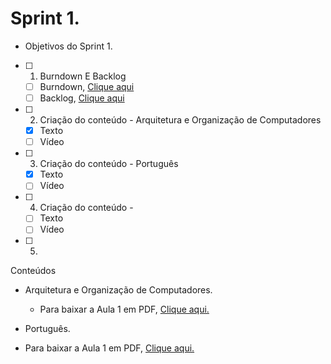 # Sprint 1.
 
 
 * Objetivos do Sprint 1.

- [ ] 1. Burndown E Backlog
   - [ ] Burndown, [Clique aqui]()
   - [ ] Backlog, [Clique aqui]()
- [ ] 2. Criação do conteúdo - Arquitetura e Organização de Computadores
   * [x] Texto
   * [ ] Vídeo
- [ ] 3. Criação do conteúdo - Português
   * [x] Texto
   * [ ] Vídeo
- [ ] 4. Criação do conteúdo - 
   * [ ] Texto
   * [ ] Vídeo
- [ ] 5.

 Conteúdos 

* Arquitetura e Organização de Computadores.
   * Para baixar a Aula 1 em PDF,  [Clique aqui.](https://raw.githubusercontent.com/HarielThums/ProjetoIntegrador01/main/Sprint2/Conte%C3%BAdos/AOC/Arquitetura%20e%20Organiza%C3%A7%C3%A3o%20de%20Computadores.pdf)

* Português.
 * Para baixar a Aula 1 em PDF,  [Clique aqui.](https://github.com/HarielThums/ProjetoIntegrador01/blob/main/Sprint2/Conte%C3%BAdos/Portugu%C3%AAs/Portugu%C3%AAs.docx.pdf)